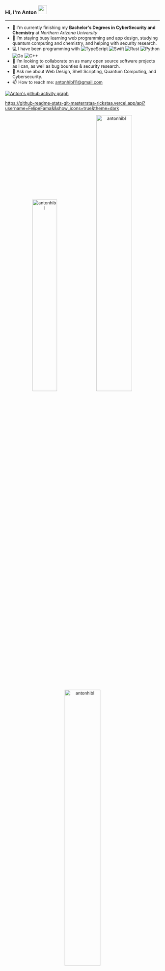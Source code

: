 ### Hi, I'm Anton <img src="https://github.com/TheDudeThatCode/TheDudeThatCode/blob/master/Assets/Hi.gif" width="29px" height="29px">

-----

- 📖 I'm currently finishing my **Bachelor's Degrees in CyberSecurity and Chemistry** at *Northern Arizona University*
- 🔭 I’m staying busy learning web programming and app design, studying quantum computing and chemistry, and helping with security research.
- 💻 I have been programming with ![TypeScript](https://img.shields.io/badge/-TypeScript-blue) ![Swift](https://img.shields.io/badge/-Swift-orange) ![Rust](https://img.shields.io/badge/-Rust-red) ![Python](https://img.shields.io/badge/-Python-darkgreen) ![Go](https://img.shields.io/badge/-Go-9cf) ![C++](https://img.shields.io/badge/-C%2B%2B-blueviolet)
- 👥 I’m looking to collaborate on as many open source software projects as I can, as well as bug bounties & security research.
- 💬 Ask me about Web Design, Shell Scripting, Quantum Computing, and Cybersecurity.
- 📫 How to reach me: antonhibl11@gmail.com

[![Anton's github activity graph](https://github-readme-activity-graph.cyclic.app/graph?username=antonhibl&theme=tokyo-night)](https://github.com/ashutosh00710/github-readme-activity-graph)

https://github-readme-stats-git-masterrstaa-rickstaa.vercel.app/api?username=FelipeFama&&show_icons=true&theme=dark

<p align="center"> 
  <img width="40%" src="https://github-readme-stats-git-masterrstaa-rickstaa.vercel.app/api/top-langs?username=antonhibl&user=antonhibl&show_icons=true&theme=dracula&title_color=ff8000&text_color=ffffff&bg_color=6a6a6a&locale=en&layout=compact&hide_border=true" alt="antonhibl" />  
  <img width="48%" src="https://github-readme-stats-git-masterstaa-rickstaa.vercel.app/api?username=antonhibl&user=antonhibl&show_icons=true&theme=dracula&title_color=ff8000&text_color=ffffff&bg_color=6a6a6a&locale=en&hide_border=true" alt="antonhibl" /> 
  <img width="48%" src="https://github-readme-streak-stats.herokuapp.com/?user=antonhibl&theme=highcontrast&hide_border=true" alt="antonhibl" /> 
</p>

## Languages

<a alt="C++" href="https://en.wikipedia.org/wiki/C%2B%2B"><img alt="C++" src="https://cdn-icons-png.flaticon.com/128/6132/6132222.png" width="128" height="128"></img></a>
<a alt="Go" href="https://go.dev/"><img alt="Go" src="https://cdn.icon-icons.com/icons2/2699/PNG/512/golang_logo_icon_171073.png" width="128" height="128"></img></a>
<a alt="Python" href="https://www.python.org/"><img alt="Python" src="https://cdn-icons-png.flaticon.com/128/5968/5968350.png" width="128" height="128"></img></a>
<a alt="Perl" href="https://www.perl.org/"><img alt="Perl" src="https://www.unixmen.com/wp-content/uploads/2013/07/perl_logo.jpg" width="128" height="128"></img></a>
<a alt="EcmaScript6" href="https://www.ecma-international.org/publications-and-standards/standards/ecma-262/"><img alt="EcmaScript" src="https://codereviewvideos.com/blog/wp-content/uploads/2016/04/es6-logo.png" width="128" height="128"></img></a>
<a alt="HTML5" href="https://en.wikipedia.org/wiki/HTML5"><img alt="HTML5" src="https://cdn-icons-png.flaticon.com/128/5968/5968267.png" width="128" height="128"></img></a>
<a alt="CSS3" href="https://en.wikipedia.org/wiki/CSS"><img alt="CSS3" src="https://cdn-icons-png.flaticon.com/128/5968/5968201.png" width="128" height="128"></img></a>
<a alt="Julia" href="https://julialang.org/"><img alt="Julia" src="https://icons.iconarchive.com/icons/papirus-team/papirus-apps/256/julia-icon.png" width="128" height="128"></img></a>
<a alt="Bash" href="https://www.gnu.org/software/bash/"><img alt="Bash" src="https://blog.toright.com/wp-content/uploads/2019/05/bash.png" width="128" height="128"></img></a>
<a alt="PostgreSQL" href="https://www.postgresql.org/"><img alt="SQL" src="https://logonoid.com/images/postgresql-logo.png" width="128" height="128"></img></a>
<a alt="Swift" href="https://www.swift.org/"><img alt="Swift" src="https://cdn-icons-png.flaticon.com/128/5968/5968371.png" width="128" height="128"></img></a>
<a alt="Rust" href="https://www.rust-lang.org/"><img alt="Rust" src="https://www.vippng.com/png/detail/33-331403_rust-programming-language-black-logo-rust-programming-logo.png" width="128" height="128"></img></a>
<a alt="TypeScript" href="https://www.typescriptlang.org/"><img alt="TypeScript" src="https://cdn-icons-png.flaticon.com/128/5968/5968381.png" width="128" height="128"></img></a>
<a alt="WebAssembly" href="https://webassembly.org/"><img alt="WebAssembly" src="https://webassembly.github.io/spec/core/_static/webassembly.png" width="128" height="128"></img></a>
<a alt="Lua" href="https://www.lua.org/"><img alt="Lua" src="https://duckduckgo.com/i/074bab0a.png" width="128" height="128"></img></a>
<a alt="C" href="https://www.iso.org/standard/74528.html"><img alt="C" src="https://duckduckgo.com/i/a5b1dab3.png" height="128" width="128"></img></a>


## Experience

- 🦠 Worked as a **Software Research Engineer** at *the Caporaso Lab @ NAU's Pathogen & Microbiome Institute*
- 👨‍💻 Worked as a **IT Classroom Support Technician** at *NAU ITS*
- 🧪 **Member of the Lindberg Research Group and Lab Team** @ *Northern Arizona University*
- ⚡️ **President of NAU Quantum**, a student led organization to promote education and collaboration in the field of quantum computing.

## Connect with me

<a href="https://www.linkedin.com/in/anton-hibl-88a92a214"><img alt="my LinkedIn" src="https://cdn-icons-png.flaticon.com/512/1409/1409945.png" width="128" height="128"></img></a>
<a href="https://medium.com/@antonadventurer14"><img alt="My Medium Page" src="https://cdn-icons-png.flaticon.com/128/5968/5968906.png" width="128" height="128"></img></a>
<a href="https://www.instagram.com/antonxhibl/"><img alt="my Instagram" src="https://cdn-icons-png.flaticon.com/128/2111/2111463.png" width="128" height="128"></img></a>

